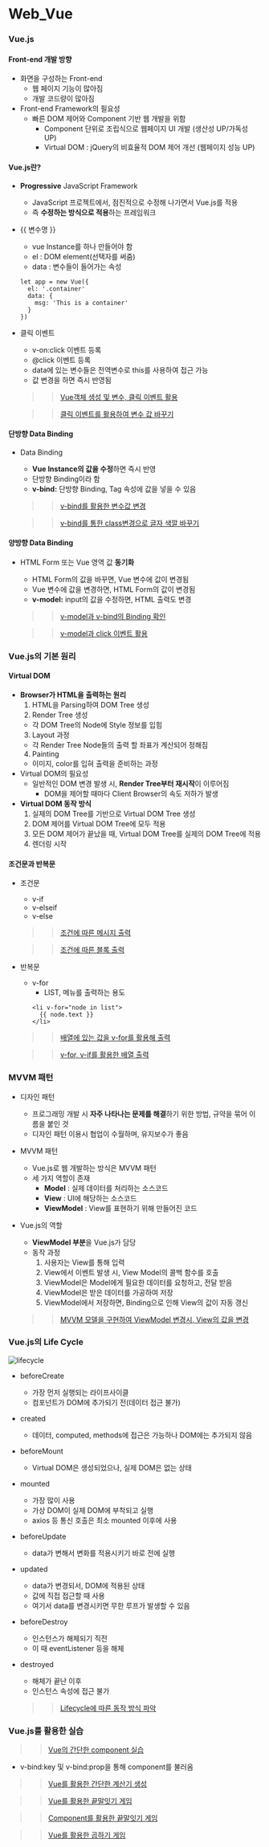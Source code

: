 # Web_Vue

### Vue.js
#### Front-end 개발 방향
- 화면을 구성하는 Front-end
  - 웹 페이지 기능이 많아짐
  - 개발 코드량이 많아짐
- Front-end Framework의 필요성
  - 빠른 DOM 제어와 Component 기반 웹 개발을 위함
    - Component 단위로 조립식으로 웹페이지 UI 개발 (생산성 UP/가독성 UP)
    - Virtual DOM : jQuery의 비효율적 DOM 제어 개선 (웹페이지 성능 UP)
    
#### Vue.js란?    
- **Progressive** JavaScript Framework
  - JavaScript 프로젝트에서, 점진적으로 수정해 나가면서 Vue.js를 적용
  - 즉 **수정하는 방식으로 적용**하는 프레임워크
- {{ 변수명 }}
  - vue Instance를 하나 만들어야 함
  - el : DOM element(선택자를 써줌)
  - data : 변수들이 들어가는 속성
  ```
  let app = new Vue({
    el: '.container'
    data: {
      msg: 'This is a container'
    }
  })
  ```
- 클릭 이벤트
  - v-on:click 이벤트 등록
  - @click 이벤트 등록
  - data에 있는 변수들은 전역변수로 this를 사용하여 접근 가능
  - 값 변경을 하면 즉시 반영됨
  
  >> [Vue객체 생성 및 변수, 클릭 이벤트 활용](https://github.com/KimUJin3359/Web_Vue/blob/master/001.Vue/ex00.html)

  >> [클릭 이벤트를 활용하여 변수 값 바꾸기](https://github.com/KimUJin3359/Web_Vue/blob/master/001.Vue/ex01.html)

#### 단방향 Data Binding
- Data Binding
  - **Vue Instance의 값을 수정**하면 즉시 반영
  - 단방향 Binding이라 함
  - **v-bind:** 단방향 Binding, Tag 속성에 값을 넣을 수 있음
  
  >> [v-bind를 활용한 변수값 변경](https://github.com/KimUJin3359/Web_Vue/blob/master/001.Vue/ex02.tag_binding.html)
  
  >> [v-bind를 통한 class변경으로 글자 색깔 바꾸기](https://github.com/KimUJin3359/Web_Vue/blob/master/001.Vue/ex03.change_attribute.html)
  
#### 양방향 Data Binding
- HTML Form 또는 Vue 영역 값 **동기화**
  - HTML Form의 값을 바꾸면, Vue 변수에 값이 변경됨
  - Vue 변수에 값을 변경하면, HTML Form의 값이 변경됨
  - **v-model:** input의 값을 수정하면, HTML 출력도 변경
  
  >> [v-model과 v-bind의 Binding 확인](https://github.com/KimUJin3359/Web_Vue/blob/master/001.Vue/ex04.v_model.html)
  
  >> [v-model과 click 이벤트 활용](https://github.com/KimUJin3359/Web_Vue/blob/master/001.Vue/ex05.html)
  
### Vue.js의 기본 원리
#### Virtual DOM
- **Browser가 HTML을 출력하는 원리**
  1) HTML을 Parsing하여 DOM Tree 생성
  2) Render Tree 생성
    - 각 DOM Tree의 Node에 Style 정보를 입힘
  3) Layout 과정
    - 각 Render Tree Node들의 출력 할 좌표가 계산되어 정해짐
  4) Painting
    - 이미지, color를 입혀 출력을 준비하는 과정
- Virtual DOM의 필요성
  - 일반적인 DOM 변경 발생 시, **Render Tree부터 재시작**이 이루어짐
    - DOM을 제어할 때마다 Client Browser의 속도 저하가 발생
- **Virtual DOM 동작 방식**
  1) 실제의 DOM Tree를 기반으로 Virtual DOM Tree 생성
  2) DOM 제어를 Virtual DOM Tree에 모두 적용
  3) 모든 DOM 제어가 끝났을 때, Virtual DOM Tree를 실제의 DOM Tree에 적용
  4) 렌더링 시작

#### 조건문과 반복문
- 조건문
  - v-if
  - v-elseif
  - v-else
  
  >> [조건에 따른 메시지 출력](https://github.com/KimUJin3359/Web_Vue/blob/master/003.Vue(cluase)/ex00.vs-if.html)
  
  >> [조건에 따른 블록 출력](https://github.com/KimUJin3359/Web_Vue/blob/master/003.Vue(cluase)/ex01.html)

- 반복문  
  - v-for
    - LIST, 메뉴를 출력하는 용도
    ```
    <li v-for="node in list">
      {{ node.text }}
    </li>
    ```
  
  >> [배열에 있는 값을 v-for를 활용해 출력](https://github.com/KimUJin3359/Web_Vue/blob/master/003.Vue(cluase)/ex02.for.html)
  
  >> [v-for, v-if를 활용한 배열 출력](https://github.com/KimUJin3359/Web_Vue/blob/master/003.Vue(cluase)/ex03.html)
  
### MVVM 패턴
- 디자인 패턴
  - 프로그래밍 개발 시 **자주 나타나는 문제를 해결**하기 위한 방법, 규약을 묶어 이름을 붙인 것
  - 디자인 패턴 이용시 협업이 수월하며, 유지보수가 좋음
- MVVM 패턴  
  - Vue.js로 웹 개발하는 방식은 MVVM 패턴
  - 세 가지 역할이 존재
    - **Model** : 실제 데이터를 처리하는 소스코드
    - **View** : UI에 해당하는 소스코드
    - **ViewModel** : View를 표현하기 위해 만들어진 코드
- Vue.js의 역할
  - **ViewModel 부분**을 Vue.js가 담당
  - 동작 과정
    1) 사용자는 View를 통해 입력
    2) View에서 이벤트 발생 시, View Model의 콜백 함수를 호출
    3) ViewModel은 Model에게 필요한 데이터를 요청하고, 전달 받음
    4) ViewModel은 받은 데이터를 가공하여 저장
    5) ViewModel에서 저장하면, Binding으로 인해 View의 값이 자동 갱신
  
  >> [MVVM 모델을 구현하여 ViewModel 변경시, View의 값을 변경](https://github.com/KimUJin3359/Web_Vue/blob/master/002.DesignPattern/ex00.MVVM.html)
  
### Vue.js의 Life Cycle
![lifecycle](https://user-images.githubusercontent.com/50474972/110499787-ec278a80-813b-11eb-9eb7-986116820b49.png)
- beforeCreate
  - 가장 먼저 실행되는 라이프사이클
  - 컴포넌트가 DOM에 추가되기 전(데이터 접근 불가)
- created
  - 데이터, computed, methods에 접근은 가능하나 DOM에는 추가되지 않음
- beforeMount
  - Virtual DOM은 생성되었으나, 실제 DOM은 없는 상태
- mounted
  - 가장 많이 사용
  - 가상 DOM이 실제 DOM에 부착되고 실행
  - axios 등 통신 호출은 최소 mounted 이후에 사용
- beforeUpdate
  - data가 변해서 변화를 적용시키기 바로 전에 실행
- updated
  - data가 변경되서, DOM에 적용된 상태
  - 값에 직접 접근할 때 사용
  - 여기서 data를 변경시키면 무한 루프가 발생할 수 있음
- beforeDestroy
  - 인스턴스가 해체되기 직전
  - 이 때 eventListener 등을 해체
- destroyed
  - 해체가 끝난 이후
  - 인스턴스 속성에 접근 불가
    
  >> [Lifecycle에 따른 동작 방식 파악](https://github.com/KimUJin3359/Web_Vue/blob/master/004.Vue(life-cycle)/ex00.html)
  
### Vue.js를 활용한 실습    
  >> [Vue의 간단한 component 실습](https://github.com/KimUJin3359/Web_Vue/blob/master/005.Vue(component)/ex00.component.html)

  - v-bind:key 및 v-bind:prop을 통해 component를 불러옴

  >> [Vue를 활용한 간단한 계산기 생성](https://github.com/KimUJin3359/Web_Vue/blob/master/005.Vue(component)/ex01.calculator.html)
  
  >> [Vue를 활용한 끝말잇기 게임](https://github.com/KimUJin3359/Web_Vue/blob/master/005.Vue(component)/ex02.wordrelay.html)
  
  >> [Component를 활용한 끝말잇기 게임](https://github.com/KimUJin3359/Web_Vue/blob/master/005.Vue(component)/ex03.wordrelaycomponent.html)
  
  >> [Vue를 활용한 곱하기 게임](https://github.com/KimUJin3359/Web_Vue/blob/master/005.Vue(component)/ex04.multiple.html)
  
  
  






